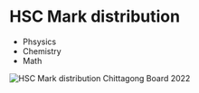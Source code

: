 # HSC Mark distribution

* Phsysics
* Chemistry
* Math

![HSC Mark distribution Chittagong Board 2022](Chittagong_board.png?raw=true "Mark Distribution")
